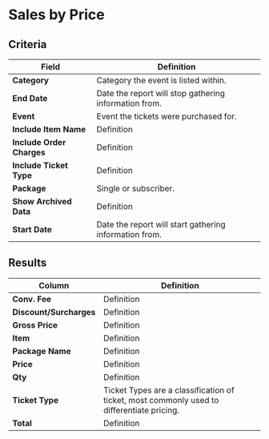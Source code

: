 # Sales by Price

## Criteria

| **Field** | **Definition** |
| --- | --- |
| **Category** | Category the event is listed within. |
| **End Date** | Date the report will stop gathering information from. |
| **Event** | Event the tickets were purchased for. |
| **Include Item Name** | Definition |
| **Include Order Charges** | Definition |
| **Include Ticket Type** | Definition |
| **Package** | Single or subscriber. |
| **Show Archived Data** | Definition |
| **Start Date** | Date the report will start gathering information from. |

## Results

| **Column** | **Definition** |
| --- | --- |
| **Conv. Fee** | Definition |
| **Discount/Surcharges** | Definition |
| **Gross Price** | Definition |
| **Item** | Definition |
| **Package Name** | Definition |
| **Price** | Definition |
| **Qty** | Definition |
| **Ticket Type** | Ticket Types are a classification of ticket, most commonly used to differentiate pricing. |
| **Total** | Definition |